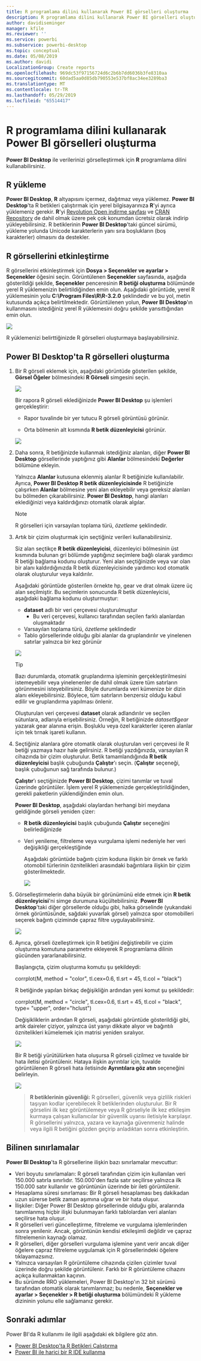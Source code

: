 ```yaml
---
title: R programlama dilini kullanarak Power BI görselleri oluşturma
description: R programlama dilini kullanarak Power BI görselleri oluşturma
author: davidiseminger
manager: kfile
ms.reviewer: ''
ms.service: powerbi
ms.subservice: powerbi-desktop
ms.topic: conceptual
ms.date: 05/08/2019
ms.author: davidi
LocalizationGroup: Create reports
ms.openlocfilehash: 969dc53f97156724d6c2b6b7dd6036b3fe8310aa
ms.sourcegitcommit: 60dad5aa0d85db790553e537bf8ac34ee3289ba3
ms.translationtype: MT
ms.contentlocale: tr-TR
ms.lasthandoff: 05/29/2019
ms.locfileid: "65514417"
---
```

# <a name="create-power-bi-visuals-using-r"></a>R programlama dilini kullanarak Power BI görselleri oluşturma
**Power BI Desktop** ile verilerinizi görselleştirmek için **R** programlama dilini kullanabilirsiniz.

## <a name="install-r"></a>R yükleme
**Power BI Desktop**, **R** altyapısını içermez, dağıtmaz veya yüklemez. **Power BI Desktop**'ta R betikleri çalıştırmak için yerel bilgisayarınıza **R**'yi ayrıca yüklemeniz gerekir. **R**'yi [Revolution Open indirme sayfası](https://mran.revolutionanalytics.com/download/) ve [CRAN Repository](https://cran.r-project.org/bin/windows/base/) de dahil olmak üzere pek çok konumdan ücretsiz olarak indirip yükleyebilirsiniz. R betiklerinin **Power BI Desktop**'taki güncel sürümü, yükleme yolunda Unicode karakterlerin yanı sıra boşlukların (boş karakterler) olmasını da destekler.

## <a name="enable-r-visuals"></a>R görsellerini etkinleştirme
R görsellerini etkinleştirmek için **Dosya > Seçenekler ve ayarlar > Seçenekler** öğesini seçin. Görüntülenen **Seçenekler** sayfasında, aşağıda gösterildiği şekilde, **Seçenekler** penceresinin **R betiği oluşturma** bölümünde yerel R yüklemenizin belirtildiğinden emin olun. Aşağıdaki görüntüde, yerel R yüklemesinin yolu **C:\Program Files\R\R-3.2.0** şeklindedir ve bu yol, metin kutusunda açıkça belirtilmektedir. Görüntülenen yolun, **Power BI Desktop**'ın kullanmasını istediğiniz yerel R yüklemesini doğru şekilde yansıttığından emin olun.
   
   ![](media/desktop-r-visuals/r-visuals-2.png)

R yüklemenizi belirttiğinizde R görselleri oluşturmaya başlayabilirsiniz.

## <a name="create-r-visuals-in-power-bi-desktop"></a>Power BI Desktop'ta R görselleri oluşturma
1. Bir R görseli eklemek için, aşağıdaki görüntüde gösterilen şekilde, **Görsel Öğeler** bölmesindeki **R Görseli** simgesini seçin.
   
   ![](media/desktop-r-visuals/r-visuals-3.png)

   Bir rapora R görseli eklediğinizde **Power BI Desktop** şu işlemleri gerçekleştirir:
   
   - Rapor tuvalinde bir yer tutucu R görseli görüntüsü görünür.
   
   - Orta bölmenin alt kısmında **R betik düzenleyicisi** görünür.
   
   ![](media/desktop-r-visuals/r-visuals-4.png)

2. Daha sonra, R betiğinizde kullanmak istediğiniz alanları, diğer **Power BI Desktop** görsellerinde yaptığınız gibi **Alanlar** bölmesindeki **Değerler** bölümüne ekleyin. 
    
    Yalnızca **Alanlar** kutusuna eklenmiş alanlar R betiğinizle kullanılabilir. Ayrıca, **Power BI Desktop R betik düzenleyicisinde** R betiğinizle çalışırken **Alanlar** bölmesine yeni alan ekleyebilir veya gereksiz alanları bu bölmeden çıkarabilirsiniz. **Power BI Desktop**, hangi alanları eklediğinizi veya kaldırdığınızı otomatik olarak algılar.
   
   > [!NOTE]
   > R görselleri için varsayılan toplama türü, *özetleme* şeklindedir.
   > 
   > 
   
3. Artık bir çizim oluşturmak için seçtiğiniz verileri kullanabilirsiniz. 

    Siz alan seçtikçe **R betik düzenleyicisi**, düzenleyici bölmesinin üst kısmında bulunan gri bölümde yaptığınız seçimlere bağlı olarak yardımcı R betiği bağlama kodunu oluşturur. Yeni alan seçtiğinizde veya var olan bir alanı kaldırdığınızda R betik düzenleyicisinde yardımcı kod otomatik olarak oluşturulur veya kaldırılır.
   
   Aşağıdaki görüntüde gösterilen örnekte hp, gear ve drat olmak üzere üç alan seçilmiştir. Bu seçimlerin sonucunda R betik düzenleyicisi, aşağıdaki bağlama kodunu oluşturmuştur:
   
   * **dataset** adlı bir veri çerçevesi oluşturulmuştur
     * Bu veri çerçevesi, kullanıcı tarafından seçilen farklı alanlardan oluşmaktadır
   * Varsayılan toplama türü, *özetleme* şeklindedir
   * Tablo görsellerinde olduğu gibi alanlar da gruplandırılır ve yinelenen satırlar yalnızca bir kez görünür
   
   ![](media/desktop-r-visuals/r-visuals-5.png)
   
   > [!TIP]
   > Bazı durumlarda, otomatik gruplandırma işleminin gerçekleştirilmesini istemeyebilir veya yinelenenler de dahil olmak üzere tüm satırların görünmesini isteyebilirsiniz. Böyle durumlarda veri kümenize bir dizin alanı ekleyebilirsiniz. Böylece, tüm satırların benzersiz olduğu kabul edilir ve gruplandırma yapılması önlenir.
   > 
   > 
   
   Oluşturulan veri çerçevesi **dataset** olarak adlandırılır ve seçilen sütunlara, adlarıyla erişebilirsiniz. Örneğin, R betiğinizde *dataset$gear* yazarak gear alanına erişin. Boşluklu veya özel karakterler içeren alanlar için tek tırnak işareti kullanın.

4. Seçtiğiniz alanlara göre otomatik olarak oluşturulan veri çerçevesi ile R betiği yazmaya hazır hale gelirsiniz. R betiği yazdığınızda, varsayılan R cihazında bir çizim oluşturulur. Betik tamamlandığında **R betik düzenleyicisi** başlık çubuğunda **Çalıştır**'ı seçin. (**Çalıştır** seçeneği, başlık çubuğunun sağ tarafında bulunur.)
   
    **Çalıştır**’ı seçtiğinizde **Power BI Desktop**, çizimi tanımlar ve tuval üzerinde görüntüler. İşlem yerel R yüklemenizde gerçekleştirildiğinden, gerekli paketlerin yüklendiğinden emin olun.
   
   **Power BI Desktop**, aşağıdaki olaylardan herhangi biri meydana geldiğinde görseli yeniden çizer:
   
   * **R betik düzenleyicisi** başlık çubuğunda **Çalıştır** seçeneğini belirlediğinizde
   * Veri yenileme, filtreleme veya vurgulama işlemi nedeniyle her veri değişikliği gerçekleştiğinde

     Aşağıdaki görüntüde bağıntı çizim koduna ilişkin bir örnek ve farklı otomobil türlerinin öznitelikleri arasındaki bağıntılara ilişkin bir çizim gösterilmektedir.

     ![](media/desktop-r-visuals/r-visuals-6.png)

5. Görselleştirmelerin daha büyük bir görünümünü elde etmek için **R betik düzenleyicisi**'ni simge durumuna küçültebilirsiniz. **Power BI Desktop**'taki diğer görsellerde olduğu gibi, halka görselinde (yukarıdaki örnek görüntüsünde, sağdaki yuvarlak görsel) yalnızca spor otomobilleri seçerek bağıntı çiziminde çapraz filtre uygulayabilirsiniz.

    ![](media/desktop-r-visuals/r-visuals-7.png)

6. Ayrıca, görseli özelleştirmek için R betiğini değiştirebilir ve çizim oluşturma komutuna parametre ekleyerek R programlama dilinin gücünden yararlanabilirsiniz.

    Başlangıçta, çizim oluşturma komutu şu şekildeydi:

    corrplot(M, method = "color",  tl.cex=0.6, tl.srt = 45, tl.col = "black")

    R betiğinde yapılan birkaç değişikliğin ardından yeni komut şu şekildedir:

    corrplot(M, method = "circle", tl.cex=0.6, tl.srt = 45, tl.col = "black", type= "upper", order="hclust")

    Değişikliklerin ardından R görseli, aşağıdaki görüntüde gösterildiği gibi, artık daireler çiziyor, yalnızca üst yarıyı dikkate alıyor ve bağıntılı öznitelikleri kümelemek için matrisi yeniden sıralıyor.

    ![](media/desktop-r-visuals/r-visuals-8.png)

    Bir R betiği yürütülürken hata oluşursa R görseli çizilmez ve tuvalde bir hata iletisi görüntülenir. Hataya ilişkin ayrıntılar için, tuvalde görüntülenen R görseli hata iletisinde **Ayrıntılara göz atın** seçeneğini belirleyin.

    ![](media/desktop-r-visuals/r-visuals-9.png)

    > **R betiklerinin güvenliği:** R görselleri, güvenlik veya gizlilik riskleri taşıyan kodlar içerebilecek R betiklerinden oluşturulur. Bir R görselini ilk kez görüntülemeye veya R görseliyle ilk kez etkileşim kurmaya çalışan kullanıcılar bir güvenlik uyarısı iletisiyle karşılaşır. R görsellerini yalnızca, yazara ve kaynağa güvenmeniz halinde veya ilgili R betiğini gözden geçirip anladıktan sonra etkinleştirin.
    > 
    > 

## <a name="known-limitations"></a>Bilinen sınırlamalar
**Power BI Desktop**'ta R görsellerine ilişkin bazı sınırlamalar mevcuttur:

* Veri boyutu sınırlamaları: R görseli tarafından çizim için kullanılan veri 150.000 satırla sınırlıdır. 150.000'den fazla satır seçilirse yalnızca ilk 150.000 satır kullanılır ve görüntünün üzerinde bir ileti görüntülenir.
* Hesaplama süresi sınırlaması: Bir R görseli hesaplaması beş dakikadan uzun sürerse betik zaman aşımına uğrar ve bir hata oluşur.
* İlişkiler: Diğer Power BI Desktop görsellerinde olduğu gibi, aralarında tanımlanmış hiçbir ilişki bulunmayan farklı tablolardan veri alanları seçilirse hata oluşur.
* R görselleri veri güncelleştirme, filtreleme ve vurgulama işlemlerinden sonra yenilenir. Ancak, görüntünün kendisi etkileşimli değildir ve çapraz filtrelemenin kaynağı olamaz.
* R görselleri, diğer görselleri vurgulama işlemine yanıt verir ancak diğer öğelere çapraz filtreleme uygulamak için R görsellerindeki öğelere tıklayamazsınız.
* Yalnızca varsayılan R görüntüleme cihazında çizilen çizimler tuval üzerinde doğru şekilde görüntülenir. Farklı bir R görüntüleme cihazını açıkça kullanmaktan kaçının.
* Bu sürümde RRO yüklemeleri, Power BI Desktop'ın 32 bit sürümü tarafından otomatik olarak tanımlanmaz; bu nedenle, **Seçenekler ve ayarlar > Seçenekler > R betiği oluşturma** bölümündeki R yükleme dizininin yolunu elle sağlamanız gerekir.

## <a name="next-steps"></a>Sonraki adımlar
Power BI'da R kullanımı ile ilgili aşağıdaki ek bilgilere göz atın.

* [Power BI Desktop'ta R Betikleri Çalıştırma](desktop-r-scripts.md)
* [Power BI ile harici bir R IDE kullanma](desktop-r-ide.md)

